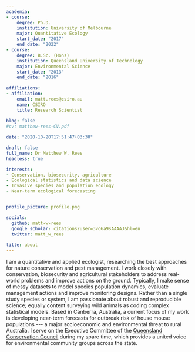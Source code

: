 ```yaml
---
academia:
- course:
    degree: Ph.D.
    institution: University of Melbourne
    major: Quantitative Ecology
    start_date: "2017"
    end_date: "2022"
- course:
    degree: B.Sc. (Hons)
    institution: Queensland University of Technology
    major: Environmental Science
    start_date: "2013"
    end_date: "2016"
    
affiliations:
- affiliation:
    email: matt.rees@csiro.au
    name: CSIRO
    title: Research Scientist
    
blog: false
#cv: matthew-rees-CV.pdf

date: "2020-10-20T17:51:47+03:30"

draft: false
full_name: Dr Matthew W. Rees
headless: true

interests:
- Conservation, biosecurity, agriculture
- Ecological statistics and data science
- Invasive species and population ecology 
- Near-term ecological forecasting


profile_picture: profile.png

socials:
  github: matt-w-rees
  google_scholar: citations?user=3vo6a9sAAAAJ&hl=en
  twitter: matt_w_rees
  
title: about
---
```


I am a quantitative and applied ecologist, researching the best approaches for nature conservation and pest management. 
I work closely with conservation, biosecurity and agricultural stakeholders to address real-world problems and improve actions on the ground.
Typically, I make sense of messy datasets to model species population dynamics, evaluate management actions and improve monitoring designs. 
Rather than a single study species or system, I am passionate about robust and reproducible science; equally content surveying wild animals as coding complex statistical models. 
Based in Canberra, Australia, a current focus of my work is developing near-term forecasts for outbreak risk of house mouse populations --- a major socioeconomic and environmental threat to rural Australia. 
I serve on the Executive Committee of the [Queensland Conservation Council](https://www.queenslandconservation.org.au/) during my spare time, which provides a united voice for environmental community groups across the state. 
